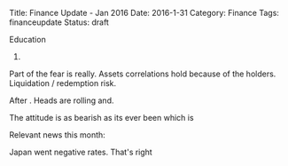 Title: Finance Update - Jan 2016
Date: 2016-1-31
Category: Finance
Tags: financeupdate
Status: draft


Education

1. 


Part of the fear is really. Assets correlations hold because of the holders. Liquidation / redemption risk. 



After . Heads are rolling and.  

The attitude is as bearish as its ever been which is 



Relevant news this month:


Japan went negative rates. That's right 



